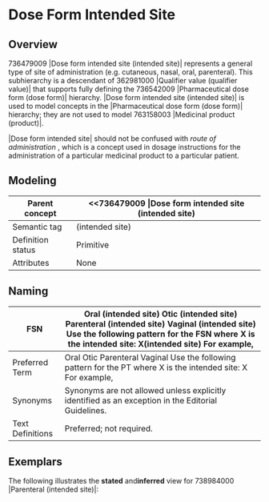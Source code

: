 # Dose Form Intended Site

## Overview

736479009 |Dose form intended site (intended site)| represents a general type of site of administration (e.g. cutaneous, nasal, oral, parenteral). This subhierarchy is a descendant of 362981000 |Qualifier value (qualifier value)| that supports fully defining the 736542009 |Pharmaceutical dose form (dose form)| hierarchy. |Dose form intended site (intended site)| is used to model concepts in the |Pharmaceutical dose form (dose form)| hierarchy; they are not used to model 763158003 |Medicinal product (product)|.

|Dose form intended site| should not be confused with _route of administration_ , which is a concept used in dosage instructions for the administration of a particular medicinal product to a particular patient.

## Modeling

| Parent concept    | <<736479009 \|Dose form intended site (intended site) |
| ----------------- | ----------------------------------------------------- |
| Semantic tag      | (intended site)                                       |
| Definition status | Primitive                                             |
| Attributes        | None                                                  |

## Naming

| FSN              | Oral (intended site) Otic (intended site) Parenteral (intended site) Vaginal (intended site) Use the following pattern for the FSN where X is the intended site: X(intended site) For example, |
| ---------------- | ---------------------------------------------------------------------------------------------------------------------------------------------------------------------------------------------- |
| Preferred Term   | Oral Otic Parenteral Vaginal Use the following pattern for the PT where X is the intended site: X For example,                                                                                 |
| Synonyms         | Synonyms are not allowed unless explicitly identified as an exception in the Editorial Guidelines.                                                                                             |
| Text Definitions | Preferred; not required.                                                                                                                                                                       |

## Exemplars

The following illustrates the **stated** and**inferred** view for 738984000 |Parenteral (intended site)|:

<figure><img src="../../../../../../../authoring/pharmaceutical-and-biologic-product/images/174691177.png" alt=""><figcaption></figcaption></figure>
